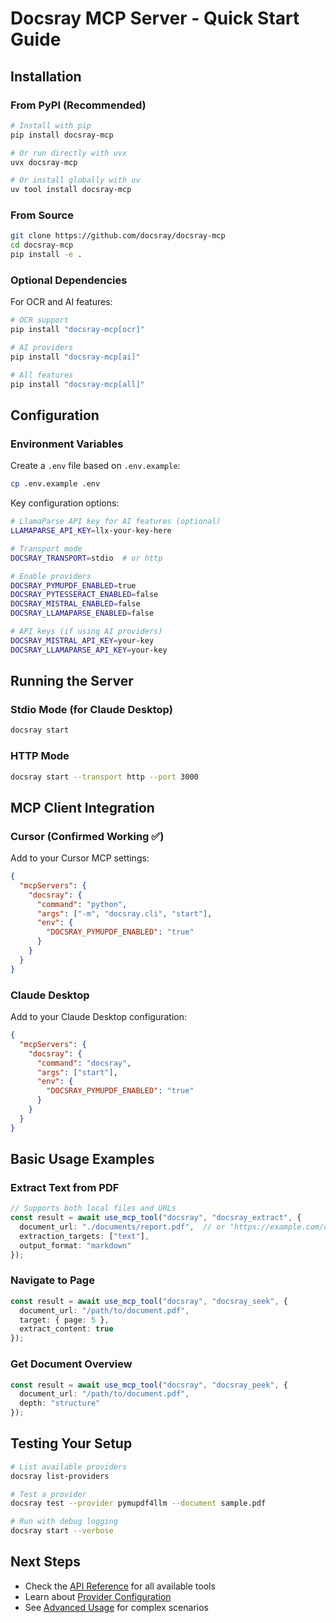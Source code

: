# Docsray MCP Server - Quick Start Guide

## Installation

### From PyPI (Recommended)

```bash
# Install with pip
pip install docsray-mcp

# Or run directly with uvx
uvx docsray-mcp

# Or install globally with uv
uv tool install docsray-mcp
```

### From Source

```bash
git clone https://github.com/docsray/docsray-mcp
cd docsray-mcp
pip install -e .
```

### Optional Dependencies

For OCR and AI features:

```bash
# OCR support
pip install "docsray-mcp[ocr]"

# AI providers
pip install "docsray-mcp[ai]"

# All features
pip install "docsray-mcp[all]"
```

## Configuration

### Environment Variables

Create a `.env` file based on `.env.example`:

```bash
cp .env.example .env
```

Key configuration options:

```bash
# LlamaParse API key for AI features (optional)
LLAMAPARSE_API_KEY=llx-your-key-here

# Transport mode
DOCSRAY_TRANSPORT=stdio  # or http

# Enable providers
DOCSRAY_PYMUPDF_ENABLED=true
DOCSRAY_PYTESSERACT_ENABLED=false
DOCSRAY_MISTRAL_ENABLED=false
DOCSRAY_LLAMAPARSE_ENABLED=false

# API keys (if using AI providers)
DOCSRAY_MISTRAL_API_KEY=your-key
DOCSRAY_LLAMAPARSE_API_KEY=your-key
```

## Running the Server

### Stdio Mode (for Claude Desktop)

```bash
docsray start
```

### HTTP Mode

```bash
docsray start --transport http --port 3000
```

## MCP Client Integration

### Cursor (Confirmed Working ✅)

Add to your Cursor MCP settings:

```json
{
  "mcpServers": {
    "docsray": {
      "command": "python",
      "args": ["-m", "docsray.cli", "start"],
      "env": {
        "DOCSRAY_PYMUPDF_ENABLED": "true"
      }
    }
  }
}
```

### Claude Desktop

Add to your Claude Desktop configuration:

```json
{
  "mcpServers": {
    "docsray": {
      "command": "docsray",
      "args": ["start"],
      "env": {
        "DOCSRAY_PYMUPDF_ENABLED": "true"
      }
    }
  }
}
```

## Basic Usage Examples

### Extract Text from PDF

```typescript
// Supports both local files and URLs
const result = await use_mcp_tool("docsray", "docsray_extract", {
  document_url: "./documents/report.pdf",  // or "https://example.com/doc.pdf"
  extraction_targets: ["text"],
  output_format: "markdown"
});
```

### Navigate to Page

```typescript
const result = await use_mcp_tool("docsray", "docsray_seek", {
  document_url: "/path/to/document.pdf",
  target: { page: 5 },
  extract_content: true
});
```

### Get Document Overview

```typescript
const result = await use_mcp_tool("docsray", "docsray_peek", {
  document_url: "/path/to/document.pdf",
  depth: "structure"
});
```

## Testing Your Setup

```bash
# List available providers
docsray list-providers

# Test a provider
docsray test --provider pymupdf4llm --document sample.pdf

# Run with debug logging
docsray start --verbose
```

## Next Steps

- Check the [API Reference](api-reference.md) for all available tools
- Learn about [Provider Configuration](providers.md)
- See [Advanced Usage](advanced.md) for complex scenarios
